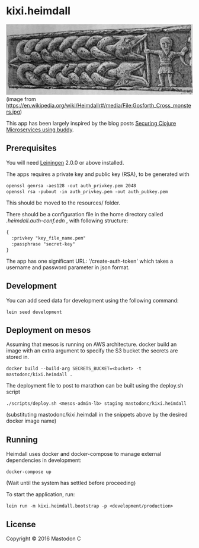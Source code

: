 # kixi.heimdall

![Heimdall](https://raw.githubusercontent.com/MastodonC/kixi.heimdall/master/docs/Gosforth_Cross_monsters.jpg)
(image from <https://en.wikipedia.org/wiki/Heimdallr#/media/File:Gosforth_Cross_monsters.jpg>)

This app has been largely inspired by the blog posts [Securing Clojure Microservices using buddy](http://rundis.github.io/blog/2015/buddy_auth_part1.html).

## Prerequisites

You will need [Leiningen][] 2.0.0 or above installed.

[leiningen]: https://github.com/technomancy/leiningen

The apps requires a private key and public key (RSA), to be generated with

```
openssl genrsa -aes128 -out auth_privkey.pem 2048
openssl rsa -pubout -in auth_privkey.pem -out auth_pubkey.pem
```

This should be moved to the resources/ folder.

There should be a configuration file in the home directory called *.heimdall.auth-conf.edn* , with following structure:

```
{
  :privkey "key_file_name.pem"
  :passphrase "secret-key"
}
```

The app has one significant URL: '/create-auth-token' which takes a username and password parameter in json format.

## Development

You can add seed data for development using the following command:

```
lein seed development
```

## Deployment on mesos

Assuming that mesos is running on AWS architecture.
docker build an image with an extra argument to specify the S3 bucket the secrets are stored in.

```
docker build --build-arg SECRETS_BUCKET=<bucket> -t mastodonc/kixi.heimdall .
```

The deployment file to post to marathon can be built using the deploy.sh script


```
./scripts/deploy.sh <mesos-admin-lb> staging mastodonc/kixi.heimdall
```
(substituting mastodonc/kixi.heimdall in the snippets above by the desired docker image name)

## Running

Heimdall uses docker and docker-compose to manage external dependencies in development:

```
docker-compose up
```
(Wait until the system has settled before proceeding)

To start the application, run:

```
lein run -m kixi.heimdall.bootstrap -p <development/production>
```

## License

Copyright © 2016 Mastodon C
